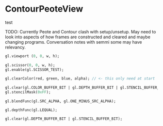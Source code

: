 # ContourPeoteView
test

TODO:
Currently Peote and Contour clash with setup/unsetup.
May need to look into aspects of how frames are constructed and cleared and maybe changing programs.
Conversation notes with semmi some may have relevancy.

```haxe
gl.viewport (0, 0, w, h);
        
gl.scissor(0, 0, w, h);
gl.enable(gl.SCISSOR_TEST);    
        
gl.clearColor(red, green, blue, alpha); // <- this only need at start
        
gl.clear(gl.COLOR_BUFFER_BIT | gl.DEPTH_BUFFER_BIT | gl.STENCIL_BUFFER_BIT);
gl.stencilMask(0xFF);
    
gl.blendFunc(gl.SRC_ALPHA, gl.ONE_MINUS_SRC_ALPHA);
    
gl.depthFunc(gl.LEQUAL);

gl.clear(gl.DEPTH_BUFFER_BIT | gl.STENCIL_BUFFER_BIT);
```
